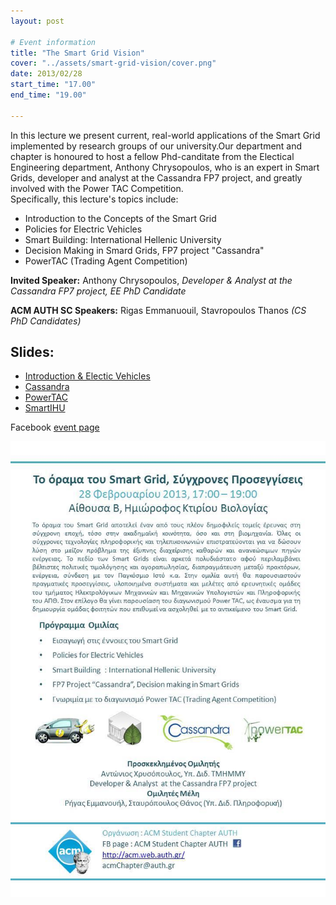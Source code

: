 ```yaml
---
layout: post

# Event information
title: "The Smart Grid Vision"
cover: "../assets/smart-grid-vision/cover.png"
date: 2013/02/28
start_time: "17.00"
end_time: "19.00"

---
```


In this lecture we present current, real-world applications of the Smart Grid implemented by research groups of our university.Our department and chapter is honoured to host a fellow Phd-canditate from the Electical Engineering department, Anthony Chrysopoulos, who is an expert in Smart Grids, developer and analyst at the Cassandra FP7 project, and greatly involved with the Power TAC Competition.  
Specifically, this lecture's topics include:

* Introduction to the Concepts of the Smart Grid
* Policies for Electric Vehicles
* Smart Building: International Hellenic University
* Decision Making in Smard Grids, FP7 project "Cassandra"
* PowerTAC (Trading Agent Competition)

**Invited Speaker:** Anthony Chrysopoulos, _Developer & Analyst at the Cassandra FP7 project, EE PhD Candidate_

**ACM AUTH SC Speakers:** Rigas Emmanuouil, Stavropoulos Thanos _(CS PhD Candidates)_

## Slides:

* [Introduction & Electic Vehicles](../assets/smart-grid-vision/ACM_SmartGrid_Intro_and_ElectricCars.pdf)
* [Cassandra](../assets/smart-grid-vision/ACM_SmartGrid_Cassandra.pdf)
* [PowerTAC](../assets/smart-grid-vision/ACM_SmartGrid_PowerTAC.pdf)
* [SmartIHU](../assets/smart-grid-vision/ACM_SmartGrid_SmartIHUpresentation-2013.pdf)

Facebook [event page](https://www.facebook.com/events/274854849311442/)

<p><a href="../assets/smart-grid-vision/poster.jpg"><img class="center" alt="poster" src="../assets/smart-grid-vision/poster.jpg" width="724" /></a></p>
